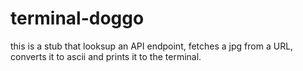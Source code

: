 # terminal-doggo

this is a stub that looksup an API endpoint, fetches a jpg from a URL, converts it to ascii and prints it to the terminal. 

